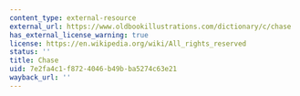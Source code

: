 ```yaml
---
content_type: external-resource
external_url: https://www.oldbookillustrations.com/dictionary/c/chase
has_external_license_warning: true
license: https://en.wikipedia.org/wiki/All_rights_reserved
status: ''
title: Chase
uid: 7e2fa4c1-f872-4046-b49b-ba5274c63e21
wayback_url: ''
---
```

